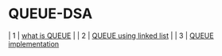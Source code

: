 # QUEUE-DSA

| 1 | [what is QUEUE](#)                                                                                                                                                            |
| 2 | [QUEUE using linked list](#)                                                                                                                                                  |
| 3 | [QUEUE implementation](#)
